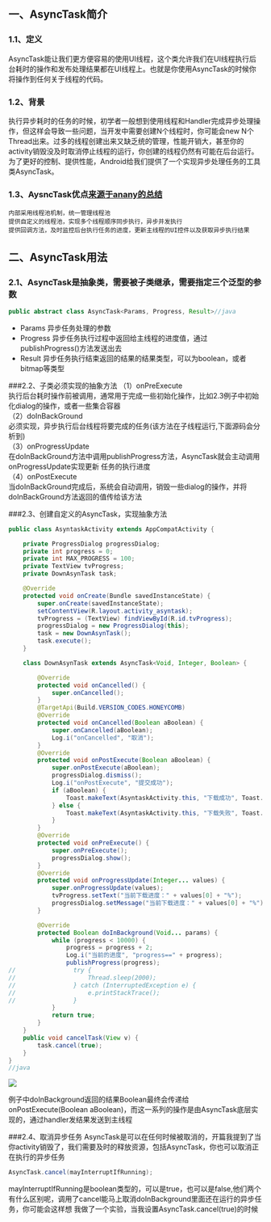 ## 一、AsyncTask简介 
### 1.1、定义
 AsyncTask能让我们更方便容易的使用UI线程，这个类允许我们在UI线程执行后台耗时的操作和发布处理结果都在UI线程上。也就是你使用AsyncTask的时候你将操作到任何关于线程的代码。
### 1.2、背景
 执行异步耗时的任务的时候，初学者一般想到使用线程和Handler完成异步处理操作，但这样会导致一些问题，当开发中需要创建N个线程时，你可能会new N个Thread出来。过多的线程创建出来又缺乏统的管理，性能开销大，甚至你的activity销毁没及时取消停止线程的运行，你创建的线程仍然有可能在后台运行。为了更好的控制、提供性能，Android给我们提供了一个实现异步处理任务的工具类AsyncTask。
 
### 1.3、AysncTask优点[来源于anany的总结](http://anany.me/2015/08/31/2015_8_31_asynctask/)  

    内部采用线程池机制，统一管理线程池
    提供自定义的线程池，实现多个线程顺序同步执行，异步并发执行
    提供回调方法，及时监控后台执行任务的进度，更新主线程的UI控件以及获取异步执行结果
## 二、AsyncTask用法
### 2.1、AsyncTask是抽象类，需要被子类继承，需要指定三个泛型的参数
 ```java
 public abstract class AsyncTask<Params, Progress, Result>//java
 ```
 * Params     异步任务处理的参数
 * Progress   异步任务执行过程中返回给主线程的进度值，通过publishProgress()方法发送出去
 * Result     异步任务执行结束返回的结果的结果类型，可以为boolean，或者bitmap等类型
 
###2.2、子类必须实现的抽象方法
（1）onPreExecute<br>执行后台耗时操作前被调用，通常用于完成一些初始化操作，比如2.3例子中初始化dialog的操作，或者一些集合容器<br>
（2）doInBackGround<br>必须实现，异步执行后台线程将要完成的任务(该方法在子线程运行,下面源码会分析到)<br>
（3）onProgressUpdate<br>在doInBackGround方法中调用publishProgress方法，AsyncTask就会主动调用onProgressUpdate实现更新
任务的执行进度<br>
（4）onPostExecute<br>当doInBackGround完成后，系统会自动调用，销毁一些dialog的操作，并将doInBackGround﻿方法返回的值传给该方法

###2.3、创建自定义的AsyncTask，实现抽象方法

```java
public class AsyntaskActivity extends AppCompatActivity {

    private ProgressDialog progressDialog;
    private int progress = 0;
    private int MAX_PROGRESS = 100;
    private TextView tvProgress;
    private DownAsynTask task;

    @Override
    protected void onCreate(Bundle savedInstanceState) {
        super.onCreate(savedInstanceState);
        setContentView(R.layout.activity_asyntask);
        tvProgress = (TextView) findViewById(R.id.tvProgress);
        progressDialog = new ProgressDialog(this);
        task = new DownAsynTask();
        task.execute();
    }

    class DownAsynTask extends AsyncTask<Void, Integer, Boolean> {

        @Override
        protected void onCancelled() {
            super.onCancelled();
        }
        @TargetApi(Build.VERSION_CODES.HONEYCOMB)
        @Override
        protected void onCancelled(Boolean aBoolean) {
            super.onCancelled(aBoolean);
            Log.i("onCancelled", "取消");
        }
        @Override
        protected void onPostExecute(Boolean aBoolean) {
            super.onPostExecute(aBoolean);
            progressDialog.dismiss();
            Log.i("onPostExecute", "提交成功");
            if (aBoolean) {
                Toast.makeText(AsyntaskActivity.this, "下载成功", Toast.LENGTH_SHORT).show();
            } else {
                Toast.makeText(AsyntaskActivity.this, "下载失败", Toast.LENGTH_SHORT).show();
            }
        }
        @Override
        protected void onPreExecute() {
            super.onPreExecute();
            progressDialog.show();
        }
        @Override
        protected void onProgressUpdate(Integer... values) {
            super.onProgressUpdate(values);
            tvProgress.setText("当前下载进度：" + values[0] + "%");
            progressDialog.setMessage("当前下载进度：" + values[0] + "%");
        }

        @Override
        protected Boolean doInBackground(Void... params) {
            while (progress < 10000) {
                progress = progress + 2;
                Log.i("当前的进度", "progress==" + progress);
                publishProgress(progress);
//                try {
//                    Thread.sleep(2000);
//                } catch (InterruptedException e) {
//                    e.printStackTrace();
//                }
            }
            return true;
        }
    }
    public void cancelTask(View v) {
        task.cancel(true);
    }
}
//java
```
![](https://github.com/white37/AndroidSdkSourceAnalysis/blob/master/images/Asyntask.png)

例子中doInBackground返回的结果Boolean最终会传递给onPostExecute(Boolean aBoolean)，而这一系列的操作是由AsyncTask底层实现的，通过handler发结果发送到主线程

###2.4、取消异步任务
AsyncTask是可以在任何时候被取消的，开篇我提到了当你activity销毁了，我们需要及时的释放资源，包括AsyncTask，你也可以取消正在执行的异步任务
```java
AsyncTask.cancel(mayInterruptIfRunning);
```
mayInterruptIfRunning是boolean类型的，可以是true，也可以是false,他们两个有什么区别呢，调用了cancel能马上取消doInBackground里面还在运行的异步任务，你可能会这样想
我做了一个实验，当我设置AsyncTask.cancel(true)的时候




